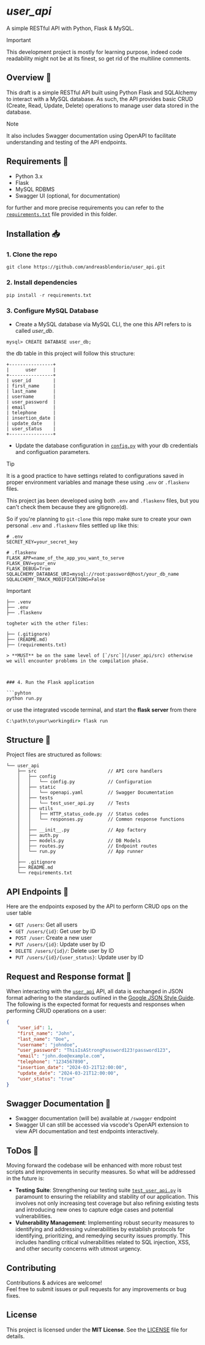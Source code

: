 # *user_api*

A simple RESTful API with Python, Flask & MySQL.

> [!IMPORTANT]
> This development project is mostly for learning purpose, indeed code readability might not be at its finest, so get rid of the multiline comments.

## Overview :mag_right:

This draft is a simple RESTful API built using Python Flask and SQLAlchemy to interact with a MySQL database. As such, the API provides basic CRUD (Create, Read, Update, Delete) operations to manage user data stored in the database.

> [!NOTE]
> It also includes Swagger documentation using OpenAPI to facilitate understanding and testing of the API endpoints.

## Requirements :pushpin:

- Python 3.x
- Flask
- MySQL RDBMS
- Swagger UI (optional, for documentation)

for further and more precise requirements you can refer to the [`requirements.txt`](/user_api/requirements.txt) file provided in this folder.

## Installation :inbox_tray:

### 1. Clone the repo

```git
git clone https://github.com/andreasblendorio/user_api.git
```

### 2. Install dependencies

```python
pip install -r requirements.txt
```

### 3. Configure MySQL Database

- Create a MySQL database via MySQL CLI, the one this API refers to is called *user_db*.

```mysql
mysql> CREATE DATABASE user_db;
```

the db table in this project will follow this structure:

```mysql
+----------------+
|      user      |
+----------------+
| user_id        |
| first_name     |
| last_name      |
| username       |
| user_password  |
| email          |
| telephone      |
| insertion_date |
| update_date    |
| user_status    |
+----------------+
```

- Update the database configuration in [`config.py`](/user_api/src/config/config.py) with your db credentials and configuation parameters.

> [!TIP]
> It is a good practice to have settings related to configurations saved in proper environment variables and manage these using `.env` or `.flaskenv` files.
>
> This project jas been developed using both `.env` and `.flaskenv` files, but you can't check them because they are gitignore(d).

So if you're planning to `git-clone` this repo make sure to create your own personal `.env` and `.flaskenv` files settled up like this:

```text
# .env
SECRET_KEY=your_secret_key
```

```text
# .flaskenv
FLASK_APP=name_of_the_app_you_want_to_serve
FLASK_ENV=your_env
FLASK_DEBUG=True
SQLALCHEMY_DATABASE_URI=mysql://root:password@host/your_db_name  
SQLALCHEMY_TRACK_MODIFICATIONS=False 
```

> [!IMPORTANT]
> ```text
> ├── .venv
> ├── .env
> ├── .flaskenv
> 
> togheter with the other files:
> 
> ├── (.gitignore)
> ├── (README.md)
> ├── (requirements.txt)
```
> **MUST** be on the same level of [`/src`](/user_api/src) otherwise we will encounter problems in the compilation phase.



### 4. Run the Flask application

```pyhton
python run.py
```

or use the integrated vscode terminal, and start the **flask server** from there

```cmd
C:\path\to\your\workingdir> flask run
```

## Structure :open_file_folder:

Project files are structured as follows:

```text
└── user_api
    ├── src                          // API core handlers
    │   ├── config           
    │   │   └── config.py            // Configuration
    │   ├── static  
    │   │   └── openapi.yaml         // Swagger Documentation
    │   ├── tests
    │   │   └── test_user_api.py     // Tests 
    │   ├── utils
    │   │   ├── HTTP_status_code.py  // Status codes    
    │   │   └── responses.py         // Common response functions
    │   │  
    │   ├── __init__.py              // App factory
    │   ├── auth.py
    │   ├── models.py                // DB Models
    │   ├── routes.py                // Endpoint routes
    │   └── run.py                   // App runner
    │  
    ├── .gitignore        
    ├── README.md
    └── requirements.txt
```

## API Endpoints :dart:

Here are the endpoints exposed by the API to perform CRUD ops on the user table

- `GET /users`: Get all users
- `GET /users/{id}`: Get user by ID
- `POST /user`: Create a new user
- `PUT /users/{id}`: Update user by ID
- `DELETE /users/{id}/`: Delete user by ID
- `PUT /users/{id}/{user_status}`: Update user by ID

## Request and Response format :handshake:

When interacting with the [`user_api`](/user_api/) API, all data is exchanged in JSON format adhering to the standards outlined in the [Google JSON Style Guide](https://google.github.io/styleguide/jsoncstyleguide.xml).\
 The following is the expected format for requests and responses when performing CRUD operations on a user:

```json
{
    "user_id": 1,
    "first_name": "John",
    "last_name": "Doe",
    "username": "johndoe",
    "user_password": "ThisIsAStrongPassword123!password123",
    "email": "john.doe@example.com",
    "telephone": "1234567890",
    "insertion_date": "2024-03-21T12:00:00", 
    "update_date": "2024-03-21T12:00:00", 
    "user_status": "true" 
}

```

## Swagger Documentation :page_facing_up:

- Swagger documentation (will be) available at `/swagger` endpoint  
- Swagger UI can still be accessed via vscode's OpenAPI extension to view API documentation and test endpoints interactively.

## ToDos :paperclip:

Moving forward the codebase will be enhanced with more robust test scripts and improvements in security measures. So what will be addressed in the future is:

- **Testing Suite**: Strengthening our testing suite [`test_user_api.py`](src/tests/test_user_api.py) is paramount to ensuring the reliability and stability of our application. This involves not only increasing test coverage but also refining existing tests and introducing new ones to capture edge cases and potential vulnerabilities.
- **Vulnerability Management**: Implementing robust security measures to identifying and addressing vulnerabilities by establish protocols for identifying, prioritizing, and remedying security issues promptly. This includes handling critical vulnerabilities related to SQL injection, XSS, and other security concerns with utmost urgency.

## Contributing

Contributions & advices are welcome!\
Feel free to submit issues or pull requests for any improvements or bug fixes.

## License

This project is licensed under the **MIT License**. See the [LICENSE](https://mit-license.org/) file for details.

